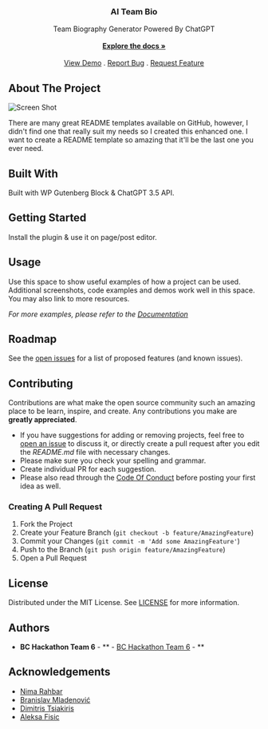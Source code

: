 <br/>
<p align="center">
  <h3 align="center">AI Team Bio</h3>

  <p align="center">
    Team Biography Generator Powered By ChatGPT
    <br/>
    <br/>
    <a href="https://github.com/nrahbar-bc/AI-Team-Bio"><strong>Explore the docs »</strong></a>
    <br/>
    <br/>
    <a href="https://github.com/nrahbar-bc/AI-Team-Bio">View Demo</a>
    .
    <a href="https://github.com/nrahbar-bc/AI-Team-Bio/issues">Report Bug</a>
    .
    <a href="https://github.com/nrahbar-bc/AI-Team-Bio/issues">Request Feature</a>
  </p>
</p>



## About The Project

![Screen Shot](images/screenshot.png)

There are many great README templates available on GitHub, however, I didn't find one that really suit my needs so I created this enhanced one. I want to create a README template so amazing that it'll be the last one you ever need.

## Built With

Built with WP Gutenberg Block & ChatGPT 3.5 API.

## Getting Started

Install the plugin & use it on page/post editor.

## Usage

Use this space to show useful examples of how a project can be used. Additional screenshots, code examples and demos work well in this space. You may also link to more resources.

_For more examples, please refer to the [Documentation](https://example.com)_

## Roadmap

See the [open issues](https://github.com/nrahbar-bc/AI-Team-Bio/issues) for a list of proposed features (and known issues).

## Contributing

Contributions are what make the open source community such an amazing place to be learn, inspire, and create. Any contributions you make are **greatly appreciated**.
* If you have suggestions for adding or removing projects, feel free to [open an issue](https://github.com/nrahbar-bc/AI-Team-Bio/issues/new) to discuss it, or directly create a pull request after you edit the *README.md* file with necessary changes.
* Please make sure you check your spelling and grammar.
* Create individual PR for each suggestion.
* Please also read through the [Code Of Conduct](https://github.com/nrahbar-bc/AI-Team-Bio/blob/main/CODE_OF_CONDUCT.md) before posting your first idea as well.

### Creating A Pull Request

1. Fork the Project
2. Create your Feature Branch (`git checkout -b feature/AmazingFeature`)
3. Commit your Changes (`git commit -m 'Add some AmazingFeature'`)
4. Push to the Branch (`git push origin feature/AmazingFeature`)
5. Open a Pull Request

## License

Distributed under the MIT License. See [LICENSE](https://github.com/nrahbar-bc/AI-Team-Bio/blob/main/LICENSE.md) for more information.

## Authors

* **BC Hackathon Team 6** - ** - [BC Hackathon Team 6](https://bettercollective.com) - **

## Acknowledgements

* [Nima Rahbar](https://github.com/nrahbar-bc)
* [Branislav Mladenović](https://github.com/bmladenovic)
* [Dimitris Tsiakiris](https://github.com/dtsiakiris)
* [Aleksa Fisic](https://github.com/afisic92)
